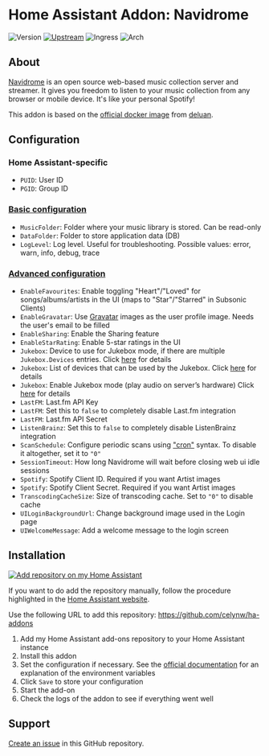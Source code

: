 # Home Assistant Addon: Navidrome

![Version](https://img.shields.io/badge/dynamic/json?label=Version&query=%24.version&url=https%3A%2F%2Fraw.githubusercontent.com%2Fcelynw%2Fha-addons%2Fmaster%2Fnavidrome%2Fconfig.json)
[![Upstream](https://img.shields.io/github/v/release/navidrome/navidrome?label=Upstream)](https://github.com/navidrome/navidrome/tree/v0.51.1)
![Ingress](https://img.shields.io/badge/dynamic/json?label=Ingress&query=%24.ingress&url=https%3A%2F%2Fraw.githubusercontent.com%2Fcelynw%2Fha-addons%2Fmaster%2Fnavidrome%2Fconfig.json)
![Arch](https://img.shields.io/badge/dynamic/json?color=success&label=Arch&query=%24.arch&url=https%3A%2F%2Fraw.githubusercontent.com%2Fcelynw%2Fha-addons%2Fmaster%2Fnavidrome%2Fconfig.json)

<!-- [![Codacy Badge](https://app.codacy.com/project/badge/Grade/9c6cf10bdbba45ecb202d7f579b5be0e)](https://www.codacy.com/gh/alexbelgium/hassio-addons/dashboard?utm_source=github.com&utm_medium=referral&utm_content=alexbelgium/hassio-addons&utm_campaign=Badge_Grade) -->
<!-- [![GitHub Super-Linter](https://img.shields.io/github/actions/workflow/status/alexbelgium/hassio-addons/weekly-supelinter.yaml?label=Lint%20code%20base)](https://github.com/alexbelgium/hassio-addons/actions/workflows/weekly-supelinter.yaml) -->
<!-- [![Builder](https://img.shields.io/github/actions/workflow/status/alexbelgium/hassio-addons/onpush_builder.yaml?label=Builder)](https://github.com/alexbelgium/hassio-addons/actions/workflows/onpush_builder.yaml) -->

## About

[Navidrome](https://github.com/navidrome/navidrome) is an open source web-based music collection server and streamer.
It gives you freedom to listen to your music collection from any browser or mobile device.
It's like your personal Spotify!

This addon is based on the [official docker image](https://hub.docker.com/r/deluan/navidrome) from [deluan](https://hub.docker.com/u/deluan).

## Configuration

### Home Assistant-specific

- `PUID`: User ID
- `PGID`: Group ID

### [Basic configuration](https://www.navidrome.org/docs/usage/configuration-options/#basic-configuration)

- `MusicFolder`: Folder where your music library is stored. Can be read-only
- `DataFolder`: Folder to store application data (DB)
- `LogLevel`: Log level. Useful for troubleshooting. Possible values: error, warn, info, debug, trace

### [Advanced configuration](https://www.navidrome.org/docs/usage/configuration-options/#advanced-configuration)

- `EnableFavourites`: Enable toggling "Heart"/"Loved" for songs/albums/artists in the UI (maps to "Star"/"Starred" in Subsonic Clients)
- `EnableGravatar`: Use [Gravatar](https://gravatar.com/) images as the user profile image. Needs the user's email to be filled
- `EnableSharing`: Enable the Sharing feature
- `EnableStarRating`: Enable 5-star ratings in the UI
- `Jukebox`: Device to use for Jukebox mode, if there are multiple `Jukebox.Devices` entries. Click [here](https://www.navidrome.org/docs/usage/jukebox/#configuration) for details
- `Jukebox`: List of devices that can be used by the Jukebox. Click [here](https://www.navidrome.org/docs/usage/jukebox/#configuration) for details
- `Jukebox`: Enable Jukebox mode (play audio on server’s hardware) Click [here](https://www.navidrome.org/docs/usage/jukebox/#configuration) for details
- `LastFM`: Last.fm API Key
- `LastFM`: Set this to `false` to completely disable Last.fm integration
- `LastFM`: Last.fm API Secret
- `ListenBrainz`: Set this to `false` to completely disable ListenBrainz integration
- `ScanSchedule`: Configure periodic scans using ["cron"](https://crontab.guru/) syntax. To disable it altogether, set it to `"0"`
- `SessionTimeout`: How long Navidrome will wait before closing web ui idle sessions
- `Spotify`: Spotify Client ID. Required if you want Artist images
- `Spotify`: Spotify Client Secret. Required if you want Artist images
- `TranscodingCacheSize`: Size of transcoding cache. Set to `"0"` to disable cache
- `UILoginBackgroundUrl`: Change background image used in the Login page
- `UIWelcomeMessage`: Add a welcome message to the login screen

## Installation

[![Add repository on my Home Assistant][repository-badge]][repository-url]

If you want to do add the repository manually, follow the procedure highlighted in the [Home Assistant website](https://home-assistant.io/hassio/installing_third_party_addons).

Use the following URL to add this repository: https://github.com/celynw/ha-addons

1. Add my Home Assistant add-ons repository to your Home Assistant instance
1. Install this addon
1. Set the configuration if necessary.
   See the [official documentation](https://www.navidrome.org/docs/usage/configuration-options/) for an explanation of the environment variables
1. Click `Save` to store your configuration
1. Start the add-on
1. Check the logs of the addon to see if everything went well

## Support

[Create an issue](https://github.com/celynw/ha-addons/issues) in this GitHub repository.

[repository-badge]: https://img.shields.io/badge/Add%20repository%20to%20my-Home%20Assistant-41BDF5?logo=home-assistant&style=for-the-badge
[repository-url]: https://my.home-assistant.io/redirect/supervisor_add_addon_repository/?repository_url=https%3A%2F%2Fgithub.com%2Fcelynw%2Fha-addons
